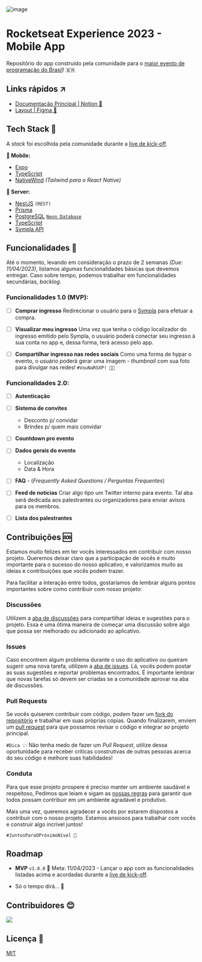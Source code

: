 ![image](https://user-images.githubusercontent.com/50504050/228393842-d5ebe930-d3ae-4fc8-a18a-f1d91a2b98e2.png)

# Rocketseat Experience 2023 - Mobile App

Repositório do app construido pela comunidade para o [maior evento de programação do Brasil](https://www.rocketseat.com.br/eventos/rsxp)! :brazil:

## Links rápidos ↗

- [Documentação Principal | Notion 📖](https://rsxp-2023.notion.site/App-Mobile-d98e3a215a604a8192b8aa99d7887708)
- [Layout | Figma 🎨](https://www.figma.com/file/mSZqH7CG5fXBO0jsHMyMts/RS%2FXP-23-App?node-id=0%3A1&t=VZ191dsu8YEtsdFX-1)

## Tech Stack 💜

A _stack_ foi escolhida pela comunidade durante a [live de kick-off](https://www.youtube.com/watch?v=dDO0YKuHABY).

**📱 Mobile:**

- [Expo](https://github.com/expo/expo)
- [TypeScript](https://github.com/microsoft/TypeScript)
- [NativeWind](https://github.com/marklawlor/nativewind) _(Tailwind para o React Native)_

**🏧 Server:**

- [NestJS](https://github.com/nestjs/nest) `(REST)`
- [Prisma](https://github.com/prisma/prisma)
- [PostgreSQL](https://github.com/postgres) [`Neon Database`](http://neon.tech/)
- [TypeScript](https://github.com/microsoft/TypeScript)
- [Sympla API](https://www.sympla.com.br/api-doc/index.html)

## Funcionalidades 🚀

Até o momento, levando em consideração o prazo de 2 semanas _(Due: 11/04/2023)_, listamos algumas funcionalidades básicas que devemos entregar. Caso sobre tempo, podemos trabalhar em funcionalidades secundárias, _backlog_.

### Funcionalidades 1.0 (MVP):

- [ ] **Comprar ingresso**
      Redirecionar o usuário para o [Sympla](https://www.sympla.com.br/) para efetuar a compra.

- [ ] **Visualizar meu ingresso**
      Uma vez que tenha o código localizador do ingresso emitido pelo Sympla, o usuário poderá conectar seu ingresso à sua conta no app e, dessa forma, terá acesso pelo app.

- [ ] **Compartilhar ingresso nas redes sociais**
      Como uma forma de hypar o evento, o usuário poderá gerar uma imagem - _thumbnail_ com sua foto para divulgar nas redes! `#VouNaRSXP! 🚀💜`

### Funcionalidades 2.0:

- [ ] **Autenticação**
- [ ] **Sistema de convites**
  - Desconto p/ convidar
  - Brindes p/ quem mais convidar
- [ ] **Countdown pro evento**
- [ ] **Dados gerais do evento**
  - Localização
  - Data & Hora
- [ ] **FAQ** - (_Frequently Asked Questions / Perguntas Frequentes_)

- [ ] **Feed de notícias**
      Criar algo tipo um Twitter interno para evento. Tal aba será dedicada aos palestrantes ou organizadores para enviar avisos para os membros.

- [ ] **Lista dos palestrantes**

## Contribuições 🆘

Estamos muito felizes em ter vocês interessados em contribuir com nosso projeto. Queremos deixar claro que a participação de vocês é muito importante para o sucesso do nosso aplicativo, e valorizamos muito as ideias e contribuições que vocês podem trazer.

Para facilitar a interação entre todos, gostaríamos de lembrar alguns pontos importantes sobre como contribuir com nosso projeto:

### Discussões

Utilizem a [aba de discussões](https://github.com/diego3g/rsxp-2023/discussions) para compartilhar ideias e sugestões para o projeto. Essa é uma ótima maneira de começar uma discussão sobre algo que possa ser melhorado ou adicionado ao aplicativo.

### Issues

Caso encontrem algum problema durante o uso do aplicativo ou queiram sugerir uma nova tarefa, utilizem a [aba de issues](https://github.com/diego3g/rsxp-2023/issues). Lá, vocês podem postar as suas sugestões e reportar problemas encontrados. É importante lembrar que novas tarefas só devem ser criadas se a comunidade aprovar na aba de discussões.

### Pull Requests

Se vocês quiserem contribuir com código, podem fazer um [fork do repositório](https://github.com/diego3g/rsxp-2023/fork) e trabalhar em suas próprias cópias. Quando finalizarem, enviem um [pull request](https://github.com/diego3g/rsxp-2023/pulls) para que possamos revisar o código e integrar ao projeto principal.

`#Dica 💡`: Não tenha medo de fazer um _Pull Request_, utilize dessa oportunidade para receber críticas construtivas de outras pessoas acerca do seu código e melhore suas habilidades!

### Conduta

Para que esse projeto prospere é preciso manter um ambiente saudável e respeitoso, Pedimos que leiam e sigam as [nossas regras](https://discord.com/channels/327861810768117763/804506874362986507) para garantir que todos possam contribuir em um ambiente agradável e produtivo.

Mais uma vez, queremos agradecer a vocês por estarem dispostos a contribuir com o nosso projeto. Estamos ansiosos para trabalhar com vocês e construir algo incrível juntos!

`#JuntosParaOPróximoNível 🚀`

## Roadmap

- **MVP** `v1.0.0` 📅 Meta: 11/04/2023 - Lançar o app com as funcionalidades listadas acima e acordadas durante a [live de kick-off](https://www.youtube.com/watch?v=dDO0YKuHABY).

- Só o tempo dirá... 👀

## Contribuidores 😊

<a href="https://github.com/diego3g/rsxp-2023/graphs/contributors">
  <img src="https://contrib.rocks/image?repo=diego3g/rsxp-2023" />
</a>

## Licença 📃

[MIT](https://github.com/diego3g/rsxp-2023/blob/main/LICENSE)
